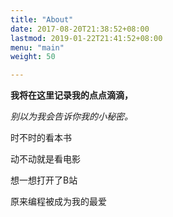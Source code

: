 ```yaml
---
title: "About"
date: 2017-08-20T21:38:52+08:00
lastmod: 2019-01-22T21:41:52+08:00
menu: "main"
weight: 50

---
```


**我将在这里记录我的点点滴滴，**

*别以为我会告诉你我的小秘密。*

时不时的看本书

动不动就是看电影

想一想打开了B站

原来编程被成为我的最爱

